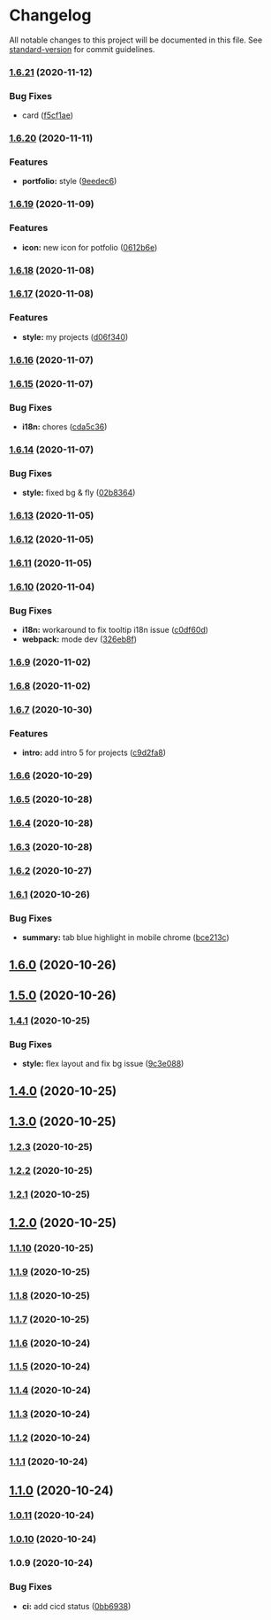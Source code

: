 # Changelog

All notable changes to this project will be documented in this file. See [standard-version](https://github.com/conventional-changelog/standard-version) for commit guidelines.

### [1.6.21](https://github.com/chendachao/chendachao.github.io/compare/v1.6.20...v1.6.21) (2020-11-12)


### Bug Fixes

* card ([f5cf1ae](https://github.com/chendachao/chendachao.github.io/commit/f5cf1aed0e5d4b0d1a60d333b8f30ee4c91ae48d))

### [1.6.20](https://github.com/chendachao/chendachao.github.io/compare/v1.6.19...v1.6.20) (2020-11-11)


### Features

* **portfolio:** style ([9eedec6](https://github.com/chendachao/chendachao.github.io/commit/9eedec685f3f0d3a7394e6d0a6d28a8a7b7d2905))

### [1.6.19](https://github.com/chendachao/chendachao.github.io/compare/v1.6.18...v1.6.19) (2020-11-09)


### Features

* **icon:** new icon for potfolio ([0612b6e](https://github.com/chendachao/chendachao.github.io/commit/0612b6e820d2a0263526ebfaa6e4f03add7891de))

### [1.6.18](https://github.com/chendachao/chendachao.github.io/compare/v1.6.17...v1.6.18) (2020-11-08)

### [1.6.17](https://github.com/chendachao/chendachao.github.io/compare/v1.6.16...v1.6.17) (2020-11-08)


### Features

* **style:** my projects ([d06f340](https://github.com/chendachao/chendachao.github.io/commit/d06f34076668cb193c47214906493f3fce44b955))

### [1.6.16](https://github.com/chendachao/chendachao.github.io/compare/v1.6.15...v1.6.16) (2020-11-07)

### [1.6.15](https://github.com/chendachao/chendachao.github.io/compare/v1.6.14...v1.6.15) (2020-11-07)


### Bug Fixes

* **i18n:** chores ([cda5c36](https://github.com/chendachao/chendachao.github.io/commit/cda5c360dccd1498b2a3baa4280db4bd1711d95b))

### [1.6.14](https://github.com/chendachao/chendachao.github.io/compare/v1.6.13...v1.6.14) (2020-11-07)


### Bug Fixes

* **style:** fixed bg & fly ([02b8364](https://github.com/chendachao/chendachao.github.io/commit/02b836452340a1fa1d5a3dd740a04983d769c4f3))

### [1.6.13](https://github.com/chendachao/chendachao.github.io/compare/v1.6.12...v1.6.13) (2020-11-05)

### [1.6.12](https://github.com/chendachao/chendachao.github.io/compare/v1.6.11...v1.6.12) (2020-11-05)

### [1.6.11](https://github.com/chendachao/chendachao.github.io/compare/v1.6.10...v1.6.11) (2020-11-05)

### [1.6.10](https://github.com/chendachao/chendachao.github.io/compare/v1.6.9...v1.6.10) (2020-11-04)


### Bug Fixes

* **i18n:** workaround to fix tooltip i18n issue ([c0df60d](https://github.com/chendachao/chendachao.github.io/commit/c0df60d2bbb77254b44c5357c3032fd1308728c5))
* **webpack:** mode dev ([326eb8f](https://github.com/chendachao/chendachao.github.io/commit/326eb8f3dceba8d7b4668ee45bf2dc371a16e72d))

### [1.6.9](https://github.com/chendachao/chendachao.github.io/compare/v1.6.8...v1.6.9) (2020-11-02)

### [1.6.8](https://github.com/chendachao/chendachao.github.io/compare/v1.6.7...v1.6.8) (2020-11-02)

### [1.6.7](https://github.com/chendachao/chendachao.github.io/compare/v1.6.6...v1.6.7) (2020-10-30)


### Features

* **intro:** add intro 5 for projects ([c9d2fa8](https://github.com/chendachao/chendachao.github.io/commit/c9d2fa8df26b23e4678db9cde138443bb5ac7529))

### [1.6.6](https://github.com/chendachao/chendachao.github.io/compare/v1.6.5...v1.6.6) (2020-10-29)

### [1.6.5](https://github.com/chendachao/chendachao.github.io/compare/v1.6.4...v1.6.5) (2020-10-28)

### [1.6.4](https://github.com/chendachao/chendachao.github.io/compare/v1.6.3...v1.6.4) (2020-10-28)

### [1.6.3](https://github.com/chendachao/chendachao.github.io/compare/v1.6.2...v1.6.3) (2020-10-28)

### [1.6.2](https://github.com/chendachao/chendachao.github.io/compare/v1.6.1...v1.6.2) (2020-10-27)

### [1.6.1](https://github.com/chendachao/chendachao.github.io/compare/v1.6.0...v1.6.1) (2020-10-26)


### Bug Fixes

* **summary:** tab blue highlight in mobile chrome ([bce213c](https://github.com/chendachao/chendachao.github.io/commit/bce213c59a5b4a7b1c20b1f2ec28e15150960461))

## [1.6.0](https://github.com/chendachao/chendachao.github.io/compare/v1.5.0...v1.6.0) (2020-10-26)

## [1.5.0](https://github.com/chendachao/chendachao.github.io/compare/v1.4.1...v1.5.0) (2020-10-26)

### [1.4.1](https://github.com/chendachao/chendachao.github.io/compare/v1.4.0...v1.4.1) (2020-10-25)


### Bug Fixes

* **style:** flex layout and fix bg issue ([9c3e088](https://github.com/chendachao/chendachao.github.io/commit/9c3e088b2682a1490d4048b087440a1385273cf0))

## [1.4.0](https://github.com/chendachao/chendachao.github.io/compare/v1.3.0...v1.4.0) (2020-10-25)

## [1.3.0](https://github.com/chendachao/chendachao.github.io/compare/v1.2.3...v1.3.0) (2020-10-25)

### [1.2.3](https://github.com/chendachao/chendachao.github.io/compare/v1.2.2...v1.2.3) (2020-10-25)

### [1.2.2](https://github.com/chendachao/chendachao.github.io/compare/v1.2.1...v1.2.2) (2020-10-25)

### [1.2.1](https://github.com/chendachao/chendachao.github.io/compare/v1.2.0...v1.2.1) (2020-10-25)

## [1.2.0](https://github.com/chendachao/chendachao.github.io/compare/v1.1.10...v1.2.0) (2020-10-25)

### [1.1.10](https://github.com/chendachao/chendachao.github.io/compare/v1.1.9...v1.1.10) (2020-10-25)

### [1.1.9](https://github.com/chendachao/chendachao.github.io/compare/v1.1.8...v1.1.9) (2020-10-25)

### [1.1.8](https://github.com/chendachao/chendachao.github.io/compare/v1.1.7...v1.1.8) (2020-10-25)

### [1.1.7](https://github.com/chendachao/chendachao.github.io/compare/v1.1.6...v1.1.7) (2020-10-25)

### [1.1.6](https://github.com/chendachao/chendachao.github.io/compare/v1.1.5...v1.1.6) (2020-10-24)

### [1.1.5](https://github.com/chendachao/chendachao.github.io/compare/v1.1.4...v1.1.5) (2020-10-24)

### [1.1.4](https://github.com/chendachao/chendachao.github.io/compare/v1.1.3...v1.1.4) (2020-10-24)

### [1.1.3](https://github.com/chendachao/chendachao.github.io/compare/v1.1.2...v1.1.3) (2020-10-24)

### [1.1.2](https://github.com/chendachao/chendachao.github.io/compare/v1.1.1...v1.1.2) (2020-10-24)

### [1.1.1](https://github.com/chendachao/chendachao.github.io/compare/v1.1.0...v1.1.1) (2020-10-24)

## [1.1.0](https://github.com/chendachao/chendachao.github.io/compare/v1.0.11...v1.1.0) (2020-10-24)

### [1.0.11](https://github.com/chendachao/chendachao.github.io/compare/v1.0.10...v1.0.11) (2020-10-24)

### [1.0.10](https://github.com/chendachao/chendachao.github.io/compare/v1.0.9...v1.0.10) (2020-10-24)

### 1.0.9 (2020-10-24)


### Bug Fixes

* **ci:** add cicd status ([0bb6938](https://github.com/chendachao/chendachao.github.io/commit/0bb6938e8f1859447cd2effb9ed095c22484efec))
